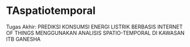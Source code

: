 # TAspatiotemporal
Tugas Akhir: PREDIKSI KONSUMSI ENERGI LISTRIK BERBASIS INTERNET OF THINGS MENGGUNAKAN ANALISIS SPATIO-TEMPORAL DI KAWASAN ITB GANESHA  
